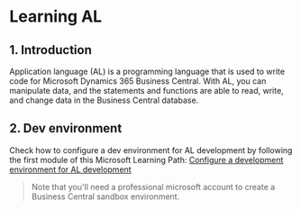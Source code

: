 # Learning AL

## 1. Introduction

Application language (AL) is a programming language that is used to write code for Microsoft Dynamics 365 Business Central. With AL, you can manipulate data, and the statements and functions are able to read, write, and change data in the Business Central database.

## 2. Dev environment

Check how to configure a dev environment for AL development by following the first module of this Microsoft Learning Path: [Configure a development environment for AL development](https://learn.microsoft.com/en-us/training/paths/development-get-started-business-central/)

> Note that you'll need a professional microsoft account to create a Business Central sandbox environment.
